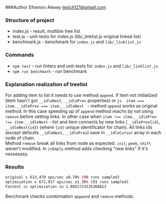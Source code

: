 ###Author
Efremov Alexey lexich121@gmail.com

### Structure of project
- index.js - result, multible tree list
- test.js - unit-tests for index.js (lib/_linklist.js original linked list)
- benchmark.js - benchmark for `index.js` and `lib/_linklist.js`

### Commands
- `npm test` - run linters and unit-tests for `index.js` and `lib/_linklist.js`
- `npm run benchmark` - run benchmark

### Explanation realization of treelist
For adding item to list it needs to use method `append`. If item not initialized (item hasn't got `__idleNext`, `__idlePrev` properties) or ```js  item === item.__idlePrev === item.__idleNext ``` - method `append` works as original method. In this case speeding up of `append` method reachs by not using `remove` before setting links. In other case when `item !== item.__idlePrev !== item.__idleNext` - list and item connects by new links (`__idlePrev{id}`, `__idleNext{id}`) (where `{id}` unique identificator for chain). All links ids (except defaults `__idleNext`, `__idlePrev`) save in `__idleCursor` array in each node of chain.  
Method `remove` break all links from node as expected. `init`, `peek`, `shift` weren't modified. In `isEmpty` method adds checking "new links" if it's nessesasy.

### Results
```sh
original x 613,470 ops/sec ±0.79% (99 runs sampled)
optimization x 671,917 ops/sec ±1.30% (93 runs sampled)
Fastest is optimization in 1.0952723535368623
```

Benchmark checks combimation `apppend` and `remove` methods.
